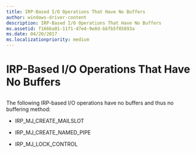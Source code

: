 ```yaml
---
title: IRP-Based I/O Operations That Have No Buffers
author: windows-driver-content
description: IRP-Based I/O Operations That Have No Buffers
ms.assetid: f1666a01-11f1-47e4-9e8d-bbfb5f85893a
ms.date: 04/20/2017
ms.localizationpriority: medium
---
```


# IRP-Based I/O Operations That Have No Buffers


## <span id="ddk_irp_based_io_operations_that_have_no_buffers_if"></span><span id="DDK_IRP_BASED_IO_OPERATIONS_THAT_HAVE_NO_BUFFERS_IF"></span>


The following IRP-based I/O operations have no buffers and thus no buffering method:

-   IRP\_MJ\_CREATE\_MAILSLOT

-   IRP\_MJ\_CREATE\_NAMED\_PIPE

-   IRP\_MJ\_LOCK\_CONTROL

 

 




